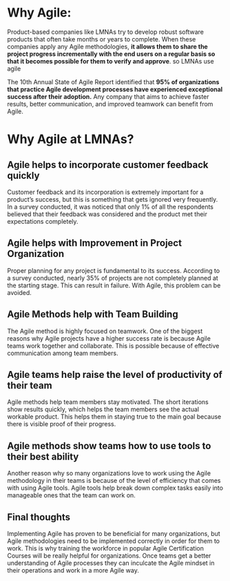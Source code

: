 # Why Agile:
Product-based companies like LMNAs try to develop robust software products that often take months or years to complete. When these companies apply any Agile methodologies, **it allows them to share the project progress incrementally with the end users on a regular basis so that it becomes possible for them to verify and approve**. so LMNAs use agile

The 10th Annual State of Agile Report identified that **95% of organizations that practice Agile development processes have experienced exceptional success after their adoption.** Any company that aims to achieve faster results, better communication, and improved teamwork can benefit from Agile.

# Why Agile at LMNAs?
## Agile helps to incorporate customer feedback quickly
Customer feedback and its incorporation is extremely important for a product’s success, but this is something that gets ignored very frequently. In a survey conducted, it was noticed that only 1% of all the respondents believed that their feedback was considered and the product met their expectations completely. 
## Agile helps with Improvement in Project Organization
Proper planning for any project is fundamental to its success. According to a survey conducted, nearly 35% of projects are not completely planned at the starting stage. This can result in failure. With Agile, this problem can be avoided.
## Agile Methods help with Team Building
The Agile method is highly focused on teamwork. One of the biggest reasons why Agile projects have a higher success rate is because Agile teams work together and collaborate. This is possible because of effective communication among team members.
## Agile teams help raise the level of productivity of their team
Agile methods help team members stay motivated. The short iterations show results quickly, which helps the team members see the actual workable product. This helps them in staying true to the main goal because there is visible proof of their progress. 
## Agile methods show teams how to use tools to their best ability
Another reason why so many organizations love to work using the Agile methodology in their teams is because of the level of efficiency that comes with using Agile tools. Agile tools help break down complex tasks easily into manageable ones that the team can work on. 
## Final thoughts
Implementing Agile has proven to be beneficial for many organizations, but Agile methodologies need to be implemented correctly in order for them to work. This is why training the workforce in popular Agile Certification Courses will be really helpful for organizations. Once teams get a better understanding of Agile processes they can inculcate the Agile mindset in their operations and work in a more Agile way.
